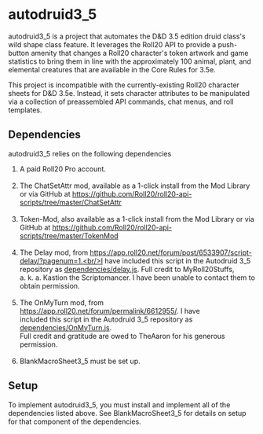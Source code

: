 # autodruid3_5
autodruid3_5 is a project that automates the D&D 3.5 edition druid class's wild shape class feature. It leverages the Roll20 API to provide a push-button amenity that changes a Roll20 character's token artwork and game statistics to bring them in line with the approximately 100 animal, plant, and elemental creatures that are available in the Core Rules for 3.5e.

This project is incompatible with the currently-existing Roll20 character sheets for D&D 3.5e. Instead, it sets character attributes to be manipulated via a collection of preassembled API commands, chat menus, and roll templates.

## Dependencies
autodruid3_5 relies on the following dependencies
1. A paid Roll20 Pro account.<br/> <br/>
1. The ChatSetAttr mod, available as a 1-click install from the Mod Library<br/>or via GitHub at https://github.com/Roll20/roll20-api-scripts/tree/master/ChatSetAttr<br/> <br/>
1. Token-Mod, also available as a 1-click install from the Mod Library or via<br/>GitHub at https://github.com/Roll20/roll20-api-scripts/tree/master/TokenMod<br/> <br/>
1. The Delay mod, from https://app.roll20.net/forum/post/6533907/script-delay/?pagenum=1.<br/>I have included this script in the Autodruid 3_5 repository as [dependencies/delay.js](https://github.com/Talanall/autodruid3_5/blob/main/dependencies/delay.js). Full credit to MyRoll20Stuffs,<br/>a. k. a. Kastion the Scriptomancer. I have been unable to contact them to obtain permission.<br/> <br/>
1. The OnMyTurn mod, from https://app.roll20.net/forum/permalink/6612955/. I have<br/>included this script in the Autodruid 3_5 repository as [dependencies/OnMyTurn.js](https://github.com/Talanall/autodruid3_5/blob/main/dependencies/OnMyTurn.js).<br/>Full credit and gratitude are owed to TheAaron for his generous permission.<br/> <br/>
1. BlankMacroSheet3_5 must be set up. 

## Setup
To implement autodruid3_5, you must install and implement all of the dependencies listed above. See BlankMacroSheet3_5 for details on setup for that component of the dependencies.
